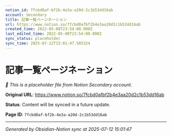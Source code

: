 ```yaml
---
notion_id: 7fcbd0af-bf2b-4e3a-a20d-2c1b53dd16ab
account: Secondary
title: 記事一覧ページネーション
url: https://www.notion.so/7fcbd0afbf2b4e3aa20d2c1b53dd16ab
created_time: 2022-05-08T23:54:00.000Z
last_edited_time: 2022-05-08T23:54:00.000Z
sync_status: placeholder
sync_time: 2025-07-12T15:01:47.505324
---
```


# 記事一覧ページネーション

*🔄 This is a placeholder file from Notion Secondary account.*

**Original URL**: https://www.notion.so/7fcbd0afbf2b4e3aa20d2c1b53dd16ab

**Status**: Content will be synced in a future update.

**Page ID**: `7fcbd0af-bf2b-4e3a-a20d-2c1b53dd16ab`

---

*Generated by Obsidian-Notion sync at 2025-07-12 15:01:47*
